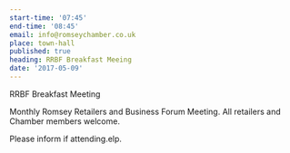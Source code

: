 ```yaml
---
start-time: '07:45'
end-time: '08:45'
email: info@romseychamber.co.uk
place: town-hall
published: true
heading: RRBF Breakfast Meeing
date: '2017-05-09'
---
```

RRBF Breakfast Meeting

Monthly Romsey Retailers and Business Forum Meeting. All retailers and Chamber members welcome.

Please inform if attending.elp.
